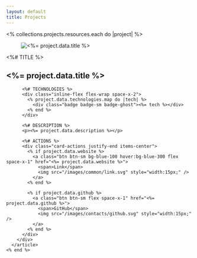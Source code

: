 ```yaml
---
layout: default
title: Projects
---
```


<div class="max-w-6xl">
  <div class="grid grid-cols-1 md:grid-cols-2 lg:grid-cols-3 gap-8 ">
    <% collections.projects.resources.each do |project| %>
      <article class="card bg-base-100 drop-shadow-xl">
        <figure><img class="aspect-video object-cover" src="<%= project.data.image %>" alt="<%= project.data.title %>" /></figure>
        <div class="card-body p-4">
          <%# TITLE %>
          <h2 class="max-md:text-lg card-title">
            <%= project.data.title %>
            <!-- <a class="link-hover" href="<%= project.relative_url %>"> -->
            <!-- </a> -->
          </h2>

          <%# TECHNOLOGIES %>
          <div class="inline-flex flex-wrap space-x-2">
            <% project.data.technologies.map do |tech| %>
              <div class="badge badge-sm badge-ghost"><%= tech %></div>
            <% end %>
          </div>

          <%# DESCRIPTION %>
          <p><%= project.data.description %></p>

          <%# ACTIONS %>
          <div class="card-actions justify-end items-center">
            <% if project.data.website %>
              <a class="btn btn-sm bg-blue-100 hover:bg-blue-300 flex space-x-1" href="<%= project.data.website %>">
                <span>Link</span>
                <img src="/images/common/link.svg" style="width:15px;" />
              </a>
            <% end %>

            <% if project.data.github %>
              <a class="btn btn-sm flex space-x-1" href="<%= project.data.github %>">
                <span>GitHub</span>
                <img src="/images/contacts/github.svg" style="width:15px;" />
              </a>
            <% end %>
          </div>
        </div>
      </article>
    <% end %>
  </div>
</div>
